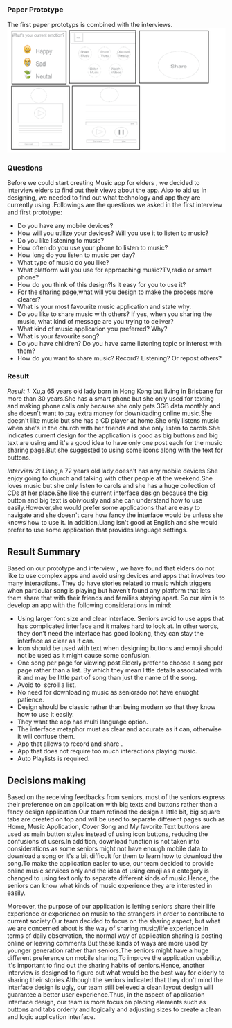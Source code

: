 ### Paper Prototype ###
The first paper prototyps is combined with the interviews.
![PaperProtype](https://github.com/deco3500-2017/Genius/blob/master/paperprototype.png)

### Questions
Before we could start creating Music app for elders , we decided to interview elders to find out their views about the app. Also to aid us in designing, we needed to find out what technology and app they are currently using .Followings are the questions we asked in the first interview and first prototype:
* Do you have any mobile devices?
* How will you utilize your devices? Will you use it to listen to music?
* Do you like listening to music?
* How often do you use your phone to listen to music?
* How long do you listen to music per day?
* What type of music do you like?
* What platform will you use for approaching music?TV,radio or smart phone?
* How do you think of this design?Is it easy for you to use it?
* For the sharing page,what will you design to make the process more clearer?
* What is your most favourite music application and state why.
* Do you like to share music with others? If yes, when you sharing the music, what kind of message are you trying to deliver?
* What kind of music application you preferred? Why?
* What is your favourite song?
* Do you have children? Do you have same listening topic or interest with them?
* How do you want to share music? Record? Listening? Or repost others?


### Result
*Result 1:* 
Xu,a 65 years old lady born in Hong Kong but living in Brisbane for more than 30 years.She has a smart phone but she only used for texting and making phone calls only because she only gets 3GB data monthly and she doesn't want to pay extra money for downloading online music.She doesn't like music but she has a CD player at home.She only listens music when she's in the church with her friends and she only listen to carols.She indicates current design for the application is good as big buttons and big text are using and it's a good idea to have only one post each for the music sharing page.But she suggested to using some icons along with the text for buttons.

*Interview 2:* 
Liang,a 72 years old lady,doesn't has any mobile devices.She enjoy going to church and talking with other people at the weekend.She loves music but she only listen to carols and she has a huge collection of CDs at her place.She like the current interface design because the big button and big text is obiviously and she can understand how to use easily.However,she would prefer some applications that are easy to navigate and she doesn't care how fancy the interface would be unless she knows how to use it. In addition,Liang isn't good at English and she would prefer to use some application that provides language settings.


## Result Summary
Based on our prototype and interview , we have found that elders do not like to use complex apps and avoid using devices and apps that involves too many interactions. They do have stories related to music which triggers when particular song is playing but haven’t found any platform that lets them share that with their friends and families staying apart. So our aim is to develop an app with the following considerations in mind:

* Using larger font size and clear interface. Seniors avoid to use apps that has complicated interface and it makes hard to look at. In other words, they don’t need the interface has good looking, they can stay the interface as clear as it can.
* Icon should be used with text when designing buttons and emoji should not be used as it might cause some confusion.
* One song per page for viewing post.Elderly prefer to choose a song per page rather than a list. By which they mean little details associated with it and may be little part of song than just the name of the song.
* Avoid to  scroll a list.
* No need for downloading music as seniorsdo not have enuoght patience.
* Design should be classic rather than being modern so that they know how to use it easily.
* They want the app has multi language option.
* The interface metaphor must as clear and accurate as it can, otherwise it will confuse them.
* App that allows to record and share .
* App that does not require too much interactions playing music.
* Auto Playlists is required.

## Decisions making
Based on the receiving feedbacks from seniors, most of the seniors express their preference on an application with big texts and buttons rather than a fancy design application.Our team refined the design a little bit, big square tabs are created on top and will be used to separate different pages such as Home, Music Application, Cover Song and My favorite.Text buttons are used as main button styles instead of using icon buttons, reducing the confusions of users.In addition, download function is not taken into considerations as some seniors might not have enough mobile data to download a song or it's a bit difficult for them to learn how to download the song.To make the application easier to use, our team decided to provide online music services only and the idea of using emoji as a category is changed to using text only to separate different kinds of music.Hence, the seniors can know what kinds of music experience they are interested in easily.

Moreover, the purpose of our application is letting seniors share their life experience or experience on music to the strangers in order to contribute to current society.Our team decided to focus on the sharing aspect, but what we are concerned about is the way of sharing music/life experience.In terms of daily observation, the normal way of application sharing is posting online or leaving comments.But these kinds of ways are more used by younger generation rather than seniors.The seniors might have a huge different preference on mobile sharing.To improve the application usability, it's important to find out the sharing habits of seniors.Hence, another interview is designed to figure out what would be the best way for elderly to sharing their stories.Although the seniors indicated that they don't mind the interface design is ugly, our team still believed a clean layout design will guarantee a better user experience.Thus, in the aspect of application interface design, our team is more focus on placing elements such as buttons and tabs orderly and logically and adjusting sizes to create a clean and logic application interface. 
